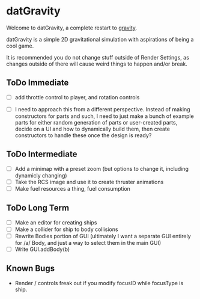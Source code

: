 datGravity
==========

Welcome to datGravity, a complete restart to [gravity](http://github.com/Guard13007/gravity).

datGravity is a simple 2D gravitational simulation with aspirations of being a
cool game.

It is recommended you do not change stuff outside of Render Settings, as changes
outside of there will cause weird things to happen and/or break.

ToDo Immediate
--------------

- [ ] add throttle control to player, and rotation controls

- [ ] I need to approach this from a different perspective. Instead of making constructors for
      parts and such, I need to just make a bunch of example parts for either random generation
      of parts or user-created parts, decide on a UI and how to dynamically build them, then
      create constructors to handle these once the design is ready?

ToDo Intermediate
-----------------

- [ ] Add a minimap with a preset zoom (but options to change it, including dynamicly changing)
- [ ] Take the RCS image and use it to create thruster animations
- [ ] Make fuel resources a thing, fuel consumption

ToDo Long Term
--------------

- [ ] Make an editor for creating ships
- [ ] Make a collider for ship to body collisions
- [ ] Rewrite Bodies portion of GUI (ultimately I want a separate GUI entirely for
      /a/ Body, and just a way to select them in the main GUI)
- [ ] Write GUI.addBody(b)

Known Bugs
----------

- Render / controls freak out if you modify focusID while focusType is ship.
